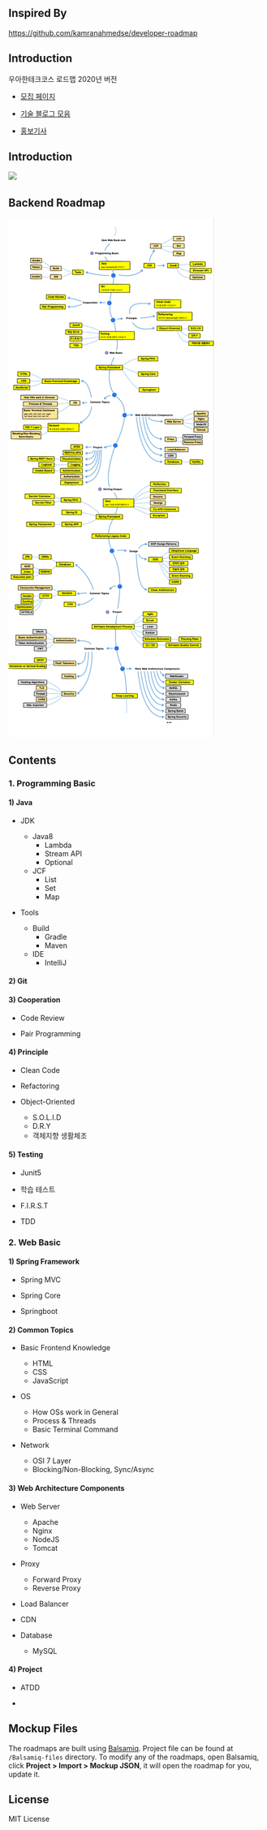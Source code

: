 ## Inspired By
https://github.com/kamranahmedse/developer-roadmap

## Introduction
우아한테크코스 로드맵 2020년 버전<br>

- [모집 페이지](https://woowacourse.github.io/)

- [기술 블로그 모음](https://woowabros.github.io/category/techcourse/)

- [홍보기사](https://ppss.kr/archives/201479)

## Introduction
![](./Images/intro_roadmap_v1.0.png)

## Backend Roadmap
![](./Images/backend_roadmap_v1.0.1.png)

## Contents

### 1. Programming Basic

#### 1) Java 

- JDK 
    - Java8 
        - Lambda
        - Stream API
        - Optional
    - JCF
        - List
        - Set
        - Map
        
- Tools
    - Build 
        - Gradle
        - Maven        
    - IDE
        - IntelliJ

#### 2) Git

#### 3) Cooperation

- Code Review

- Pair Programming

#### 4) Principle

- Clean Code

- Refactoring

- Object-Oriented
    - S.O.L.I.D
    - D.R.Y
    - 객체지향 생활체조
    
#### 5) Testing

- Junit5

- 학습 테스트

- F.I.R.S.T

- TDD

### 2. Web Basic

#### 1) Spring Framework

- Spring MVC

- Spring Core

- Springboot

#### 2) Common Topics

- Basic Frontend Knowledge
    - HTML
    - CSS
    - JavaScript
    
- OS
    - How OSs work in General
    - Process & Threads
    - Basic Terminal Command
    
- Network
    - OSI 7 Layer
    - Blocking/Non-Blocking, Sync/Async

#### 3) Web Architecture Components

- Web Server
    - Apache
    - Nginx
    - NodeJS
    - Tomcat

- Proxy
    - Forward Proxy
    - Reverse Proxy
    
- Load Balancer

- CDN

- Database
    - MySQL
    
#### 4) Project

- ATDD

-                                                     

## Mockup Files
The roadmaps are built using [Balsamiq](https://balsamiq.com/products/mockups/). Project file can be found at `/Balsamiq-files` directory. To modify any of the roadmaps, open Balsamiq, click **Project > Import > Mockup JSON**, it will open the roadmap for you, update it.

## License
MIT License

